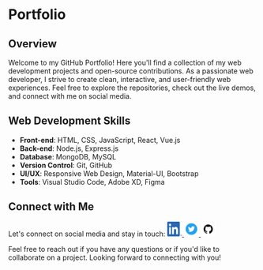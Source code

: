 # Portfolio


## Overview

Welcome to my GitHub Portfolio! Here you'll find a collection of my web development projects and open-source contributions. As a passionate web developer, I strive to create clean, interactive, and user-friendly web experiences. Feel free to explore the repositories, check out the live demos, and connect with me on social media.

## Web Development Skills

- **Front-end**: HTML, CSS, JavaScript, React, Vue.js
- **Back-end**: Node.js, Express.js
- **Database**: MongoDB, MySQL
- **Version Control**: Git, GitHub
- **UI/UX**: Responsive Web Design, Material-UI, Bootstrap
- **Tools**: Visual Studio Code, Adobe XD, Figma

## Connect with Me

Let's connect on social media and stay in touch:
<a href="https://www.linkedin.com/in/haroon-khalid-3b9240234/">
  <img src="LI-In-Bug.png" alt="LinkedIn" width="30" height="30">
</a>
<a href="https://twitter.com/haroonkkdd">
  <img src="pngegg.png" alt="Twitter" width="30" height="30">
</a>
<a href="https://github.com/HaroonKhalid222/">
  <img src="github.png" alt="Twitter" width="30" height="30">
</a>

Feel free to reach out if you have any questions or if you'd like to collaborate on a project. Looking forward to connecting with you!
